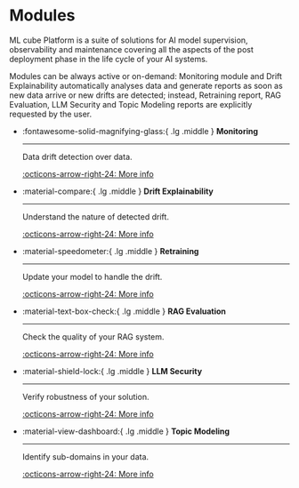 # Modules

ML cube Platform is a suite of solutions for AI model supervision, observability and maintenance covering all the aspects of the post deployment phase in the life cycle of your AI systems.

Modules can be always active or on-demand: Monitoring module and Drift Explainability automatically analyses data and generate reports as soon as new data arrive or new drifts are detected; instead, Retraining report, RAG Evaluation, LLM Security and Topic Modeling reports are explicitly requested by the user.


<div class="grid cards" markdown>

-   :fontawesome-solid-magnifying-glass:{ .lg .middle } **Monitoring**

    ---

    Data drift detection over data.

    [:octicons-arrow-right-24: More info](user_guide/company.md)

-   :material-compare:{ .lg .middle } **Drift Explainability**

    ---

    Understand the nature of detected drift.

    [:octicons-arrow-right-24: More info](user_guide/modules/index.md)

-   :material-speedometer:{ .lg .middle } **Retraining**

    ---

    Update your model to handle the drift.

    [:octicons-arrow-right-24: More info](user_guide/data.md)

-   :material-text-box-check:{ .lg .middle } **RAG Evaluation**

    ---

    Check the quality of your RAG system.

    [:octicons-arrow-right-24: More info](user_guide/integrations/index.md)

-   :material-shield-lock:{ .lg .middle } **LLM Security**

    ---

    Verify robustness of your solution.

    [:octicons-arrow-right-24: More info](api/index.md)

-   :material-view-dashboard:{ .lg .middle } **Topic Modeling**

    ---

    Identify sub-domains in your data.

    [:octicons-arrow-right-24: More info](api/examples.md)

</div>
